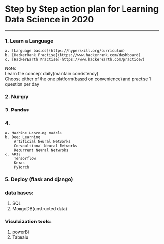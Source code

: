 
# Step by Step action plan for Learning Data Science in 2020
__________________________________________________________________________________
### 1. Learn a Language
    a. [Language basics](https://hyperskill.org/curriculum)      
    b. [HackerRank Practise](https://www.hackerrank.com/dashboard)      
    c. [HackerEarth Practise](https://www.hackerearth.com/practice/)        
 Note:       
    Learn the concept daily(maintain consistency)      
    Choose either of the one platform(based on convenience) and practise 1 question per day     


### 2. Numpy 


### 3. Pandas


### 4.      
    a. Machine Learning models
    b. Deep Learning        
        Artificial Neural Networks
        Convoultional Neural Networks
        Recurrent Neural Netwroks       
    c. APIs
        Tensorflow
        Keras
        PyTorch
 
    
    
### 5. Deploy (flask and django)




### data bases:     
1. SQL      
2. MongoDB(unstructed data)


### Visulaization tools:        
1. powerBi      
2. Tabealu
